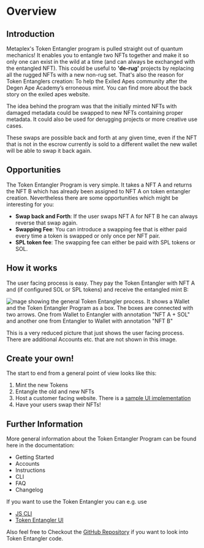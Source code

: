 # Overview

## Introduction

Metaplex's Token Entangler program is pulled straight out of quantum mechanics! It enables you to entangle two NFTs together and make it so only one can exist in the wild at a time (and can always be exchanged with the entangled NFT). This could be useful to **'de-rug'** projects by replacing all the rugged NFTs with a new non-rug set. That's also the reason for Token Entanglers creation: To help the Exiled Apes community after the Degen Ape Academy’s erroneous mint. You can find more about the back story on the exiled apes website.

The idea behind the program was that the initially minted NFTs with damaged metadata could be swapped to new NFTs containing proper metadata. It could also be used for derugging projects or more creative use cases.

These swaps are possible back and forth at any given time, even if the NFT that is not in the escrow currently is sold to a different wallet the new wallet will be able to swap it back again.

## Opportunities

The Token Entangler Program is very simple. It takes a NFT A and returns the NFT B which has already been assigned to NFT A on token entangler creation. Nevertheless there are some opportunities which might be interesting for you: 


- **Swap back and Forth**: If the user swaps NFT A for NFT B he can always reverse that swap again.
- **Swapping Fee**: You can introduce a swapping fee that is either paid every time a token is swapped or only once per NFT pair.
- **SPL token fee**: The swapping fee can either be paid with SPL tokens or SOL. 

## How it works

The user facing process is easy. They pay the Token Entangler with NFT A and (if configured SOL or SPL tokens) and receive the entangled mint B:

![mage showing the general Token Entangler process. It shows a Wallet and the Token Entangler Program as a box. The boxes are connected with two arrows. One from Wallet to Entangler with annotation "NFT A + SOL" and another one from Entangler to Wallet with annotation "NFT B"](/assets/programs/token-entangler/Token-Entangler-Overview-Process.png#radius)

This is a very reduced picture that just shows the user facing process. There are additional Accounts etc. that are not shown in this image.

## Create your own!

 The start to end from a general point of view looks like this:

1. Mint the new Tokens
2. Entangle the old and new NFTs
3. Host a customer facing website. There is a [sample UI implementation](https://github.com/metaplex-foundation/token-entangler-ui)
4. Have your users swap their NFTs!

## Further Information

More general information about the Token Entangler Program can be found here in the documentation:
* Getting Started
* Accounts
* Instructions
* CLI
* FAQ
* Changelog

If you want to use the Token Entangler you can e.g. use 
* [JS CLI](https://github.com/metaplex-foundation/deprecated-clis/blob/main/src/token-entangler-cli.ts)
* [Token Entangler UI](https://github.com/metaplex-foundation/token-entangler-ui)

Also feel free to Checkout the [GitHub Repository](https://github.com/metaplex-foundation/metaplex-program-library/tree/master/token-entangler/) if you want to look into Token Entangler code.
